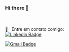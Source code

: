### Hi there 👋


 <br/><br/> :email: &nbsp; Entre em contato comigo: 
 <br/> [![Linkedin Badge](https://img.shields.io/badge/-DéboraYamao-blue?style=flat-square&logo=Linkedin&logoColor=white&link=https://www.linkedin.com/in/débora-yamao-a886769b/)](https://www.linkedin.com/in/débora-yamao-a886769b/) 
 
[![Gmail Badge](https://img.shields.io/badge/-deborayamao@gmail.com-c14438?style=flat-square&logo=Gmail&logoColor=white&link=mailto:deborayamao@gmail.com)](mailto:deborayamao@gmail.com)
<!--
**DeboraYamao/DeboraYamao** is a ✨ _special_ ✨ repository because its `README.md` (this file) appears on your GitHub profile.

Here are some ideas to get you started:

- 🔭 I’m currently working on ...
- 🌱 I’m currently learning ...
- 👯 I’m looking to collaborate on ...
- 🤔 I’m looking for help with ...
- 💬 Ask me about ...
- 📫 How to reach me: ...
- 😄 Pronouns: ...
- ⚡ Fun fact: ...
-->
